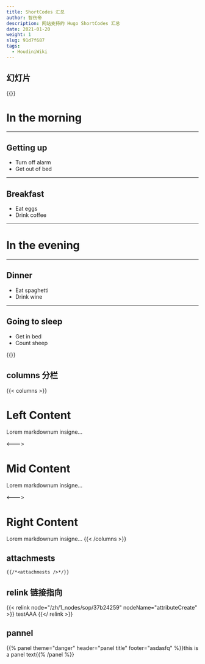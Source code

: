 ```yaml
---
title: ShortCodes 汇总
author: 智伤帝
description: 网站支持的 Hugo ShortCodes 汇总
date: 2021-01-20
weight: 1
slug: 91d7f687
tags: 
  - HoudiniWiki
---
```


## 幻灯片

{{<revealjs theme="moon" progress="true">}}

# In the morning

___


## Getting up

- Turn off alarm
- Get out of bed

___

## Breakfast

- Eat eggs
- Drink coffee

---

# In the evening

___

## Dinner

- Eat spaghetti
- Drink wine

___

## Going to sleep

- Get in bed
- Count sheep

{{</revealjs>}}


## columns 分栏

{{< columns >}} <!-- begin columns block -->
# Left Content
Lorem markdownum insigne...

<---> <!-- magic separator, between columns -->

# Mid Content
Lorem markdownum insigne...

<---> <!-- magic separator, between columns -->

# Right Content
Lorem markdownum insigne...
{{< /columns >}}

## attachmests

```
{{/*<attachmests />*/}}
```

## relink 链接指向

{{< relink node="/zh/1_nodes/sop/37b24259" nodeName="attributeCreate" >}} 
testAAA
{{</ relink >}}


## pannel

{{% panel theme="danger" header="panel title" footer="asdasfq" %}}this is a panel text{{% /panel %}}

